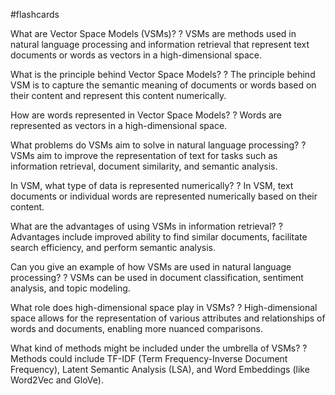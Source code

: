 #flashcards

What are Vector Space Models (VSMs)?
?
VSMs are methods used in natural language processing and information retrieval that represent text documents or words as vectors in a high-dimensional space.

What is the principle behind Vector Space Models?
?
The principle behind VSM is to capture the semantic meaning of documents or words based on their content and represent this content numerically.

How are words represented in Vector Space Models?
?
Words are represented as vectors in a high-dimensional space.

What problems do VSMs aim to solve in natural language processing?
?
VSMs aim to improve the representation of text for tasks such as information retrieval, document similarity, and semantic analysis.

In VSM, what type of data is represented numerically?
?
In VSM, text documents or individual words are represented numerically based on their content.

What are the advantages of using VSMs in information retrieval?
?
Advantages include improved ability to find similar documents, facilitate search efficiency, and perform semantic analysis.

Can you give an example of how VSMs are used in natural language processing?
?
VSMs can be used in document classification, sentiment analysis, and topic modeling.

What role does high-dimensional space play in VSMs?
?
High-dimensional space allows for the representation of various attributes and relationships of words and documents, enabling more nuanced comparisons.

What kind of methods might be included under the umbrella of VSMs?
?
Methods could include TF-IDF (Term Frequency-Inverse Document Frequency), Latent Semantic Analysis (LSA), and Word Embeddings (like Word2Vec and GloVe).

